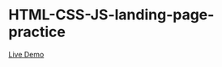 # HTML-CSS-JS-landing-page-practice

[Live Demo](https://pibidev.github.io/HTML-CSS-JS-landing-page-practice/)
